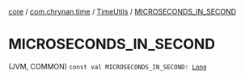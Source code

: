 [core](../../index.md) / [com.chrynan.time](../index.md) / [TimeUtils](index.md) / [MICROSECONDS_IN_SECOND](./-m-i-c-r-o-s-e-c-o-n-d-s_-i-n_-s-e-c-o-n-d.md)

# MICROSECONDS_IN_SECOND

(JVM, COMMON) `const val MICROSECONDS_IN_SECOND: `[`Long`](https://kotlinlang.org/api/latest/jvm/stdlib/kotlin/-long/index.html)